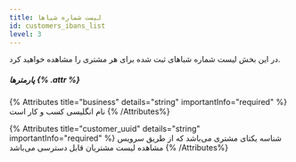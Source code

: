 ```yaml
---
title: لیست شماره شباها 
id: customers_ibans_list
level: 3
---
```


در این بخش لیست شماره شباهای ثبت شده برای هر مشتری را مشاهده خواهید کرد.

##### پارمترها {% .attr %}

{% Attributes title="business" details="string" importantInfo="required" %}
نام انگلیسی کسب و کار است
{% /Attributes%}

{% Attributes title="customer_uuid" details="string" importantInfo="required" %}
شناسه یکتای مشتری می‌باشد که از طریق سرویس مشاهده لیست مشتریان قابل دسترسی می‌باشد
{% /Attributes%}
